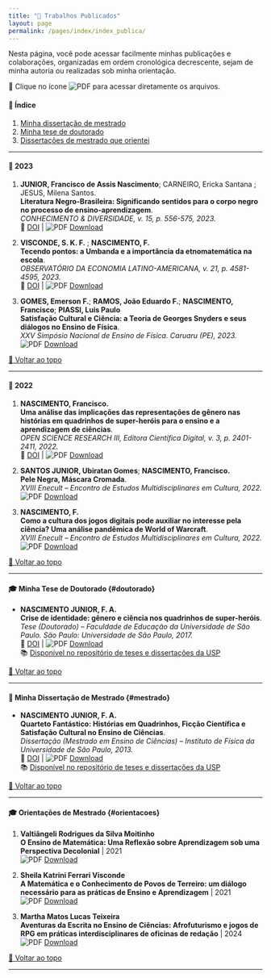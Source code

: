 ```yaml
---
title: "📝 Trabalhos Publicados"
layout: page
permalink: /pages/index/index_publica/
---
```


Nesta página, você pode acessar facilmente minhas publicações e colaborações, organizadas em ordem cronológica decrescente, sejam de minha autoria ou realizadas sob minha orientação.  

🔗 Clique no ícone ![PDF](https://itxesco.github.io/imagens/icones/icons16/pdf-icon.png) para acessar diretamente os arquivos.

#### 📌 Índice

1. [Minha dissertação de mestrado](#mestrado)  
2. [Minha tese de doutorado](#doutorado)  
3. [Dissertações de mestrado que orientei](#orientacoes)  

---

#### 📅 2023

1. **JUNIOR, Francisco de Assis Nascimento**; CARNEIRO, Ericka Santana ; JESUS, Milena Santos.  
   **Literatura Negro-Brasileira: Significando sentidos para o corpo negro no processo de ensino-aprendizagem**.  
   *CONHECIMENTO & DIVERSIDADE, v. 15, p. 556-575, 2023.*  
   🔗 [DOI](https://dx.doi.org/10.18316/rcd.v15i37.9719) | ![PDF](https://itxesco.github.io/imagens/icones/icons16/pdf-icon.png) [Download](https://itxesco.github.io/biblioteca/artigos/literatura_negro_brasileira.pdf)  

2. **VISCONDE, S. K. F.** ; **NASCIMENTO, F.**  
   **Tecendo pontos: a Umbanda e a importância da etnomatemática na escola**.  
   *OBSERVATÓRIO DA ECONOMIA LATINO-AMERICANA, v. 21, p. 4581-4595, 2023.*  
   🔗 [DOI](https://dx.doi.org/10.55905/oelv21n6-077) | ![PDF](https://itxesco.github.io/imagens/icones/icons16/pdf-icon.png) [Download](https://itxesco.github.io/biblioteca/artigos/tecendo_pontos.pdf)  

3. **GOMES, Emerson F.**; **RAMOS, João Eduardo F.**; **NASCIMENTO, Francisco**; **PIASSI, Luis Paulo**  
   **Satisfação Cultural e Ciência: a Teoria de Georges Snyders e seus diálogos no Ensino de Física**.  
   *XXV Simpósio Nacional de Ensino de Física. Caruaru (PE), 2023.*  
   ![PDF](https://itxesco.github.io/imagens/icones/icons16/pdf-icon.png) [Download](https://itxesco.github.io/biblioteca/artigos/satisfacao_cultural_ciencias.pdf)  

[🔼 Voltar ao topo](#trabalhos-publicados)

---

#### 📅 2022

1. **NASCIMENTO, Francisco.**  
   **Uma análise das implicações das representações de gênero nas histórias em quadrinhos de super-heróis para o ensino e a aprendizagem de ciências**.  
   *OPEN SCIENCE RESEARCH III, Editora Científica Digital, v. 3, p. 2401-2411, 2022.*  
   🔗 [DOI](https://dx.doi.org/10.37885/220308328) | ![PDF](https://itxesco.github.io/imagens/icones/icons16/pdf-icon.png) [Download](https://itxesco.github.io/biblioteca/artigos/implicacoes_genero_sh.pdf)  

2. **SANTOS JUNIOR, Ubiratan Gomes**; **NASCIMENTO, Francisco.**  
   **Pele Negra, Máscara Cromada**.  
   *XVIII Enecult – Encontro de Estudos Multidisciplinares em Cultura, 2022.*  
   ![PDF](https://itxesco.github.io/imagens/icones/icons16/pdf-icon.png) [Download](https://itxesco.github.io/biblioteca/artigos/pele_negra_mascara_cromada.pdf)  

3. **NASCIMENTO, F.**  
   **Como a cultura dos jogos digitais pode auxiliar no interesse pela ciência? Uma análise pandêmica de World of Warcraft**.  
   *XVIII Enecult – Encontro de Estudos Multidisciplinares em Cultura, 2022.*  
   ![PDF](https://itxesco.github.io/imagens/icones/icons16/pdf-icon.png) [Download](https://itxesco.github.io/biblioteca/artigos/jogos_educacao_warcraft.pdf)  

[🔼 Voltar ao topo](#trabalhos-publicados)

---

#### 🎓 **Minha Tese de Doutorado** {#doutorado}

- **NASCIMENTO JUNIOR, F. A.**  
  **Crise de identidade: gênero e ciência nos quadrinhos de super-heróis**.  
  *Tese (Doutorado) – Faculdade de Educação da Universidade de São Paulo. São Paulo: Universidade de São Paulo, 2017.*  
  🔗 [DOI](https://doi.org/10.11606/T.48.2017.tde-07082017-155126) | ![PDF](https://itxesco.github.io/imagens/icones/icons16/pdf-icon.png) [Download](https://itxesco.github.io/biblioteca/teses/crise_de_identidade.pdf)  
  📚 [Disponível no repositório de teses e dissertações da USP](https://teses.usp.br/teses/disponiveis/48/48134/tde-07082017-155126/pt-br.php)  

[🔼 Voltar ao topo](#trabalhos-publicados)

---

#### 📖 **Minha Dissertação de Mestrado** {#mestrado}

- **NASCIMENTO JUNIOR, F. A.**  
  **Quarteto Fantástico: Histórias em Quadrinhos, Ficção Científica e Satisfação Cultural no Ensino de Ciências**.  
  *Dissertação (Mestrado em Ensino de Ciências) – Instituto de Física da Universidade de São Paulo, 2013.*  
  🔗 [DOI](https://doi.org/10.11606/D.81.2013.tde-23042013-113427) | ![PDF](https://itxesco.github.io/imagens/icones/icons16/pdf-icon.png) [Download](https://itxesco.github.io/biblioteca/dissertacoes/quarteto_fantastico.pdf)  
  📚 [Disponível no repositório de teses e dissertações da USP](https://teses.usp.br/teses/disponiveis/81/81131/tde-23042013-113427/pt-br.php)  

[🔼 Voltar ao topo](#trabalhos-publicados)

---

#### 🎓 **Orientações de Mestrado** {#orientacoes}

1. **Valtiângeli Rodrigues da Silva Moitinho**  
   **O Ensino de Matemática: Uma Reflexão sobre Aprendizagem sob uma Perspectiva Decolonial** | 2021  
   ![PDF](https://itxesco.github.io/imagens/icones/icons16/pdf-icon.png) [Download](https://itxesco.github.io/biblioteca/dissertacoes/ensino_matematica_decolonial.pdf)  

2. **Sheila Katrini Ferrari Visconde**  
   **A Matemática e o Conhecimento de Povos de Terreiro: um diálogo necessário para as práticas de Ensino e Aprendizagem** | 2021  
   ![PDF](https://itxesco.github.io/imagens/icones/icons16/pdf-icon.png) [Download](https://itxesco.github.io/biblioteca/dissertacoes/matematica_povos_terreiro.pdf)  

3. **Martha Matos Lucas Teixeira**  
   **Aventuras da Escrita no Ensino de Ciências: Afrofuturismo e jogos de RPG em práticas interdisciplinares de oficinas de redação** | 2024  
   ![PDF](https://itxesco.github.io/imagens/icones/icons16/pdf-icon.png) [Download](https://itxesco.github.io/biblioteca/dissertacoes/aventuras_escrita_ensino.pdf)  

[🔼 Voltar ao topo](#trabalhos-publicados)

---
